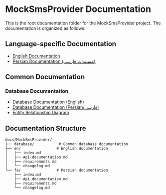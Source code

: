 # MockSmsProvider Documentation

This is the root documentation folder for the MockSmsProvider project. The documentation is organized as follows:

## Language-specific Documentation

- [English Documentation](en/index.md)
- [Persian Documentation (مستندات فارسی)](fa/index.md)

## Common Documentation

### Database Documentation

- [Database Documentation (English)](database/README.md)
- [Database Documentation (Persian/فارسی)](database/README.fa.md)
- [Entity Relationship Diagram](database/erd.drawio.svg)

## Documentation Structure

```
docs/MockSmsProvider/
├── database/           # Common database documentation
├── en/                # English documentation
│   ├── index.md
│   ├── Api-documentation.md
│   ├── requirements.md
│   └── changelog.md
└── fa/                # Persian documentation
    ├── index.md
    ├── Api-documentation.md
    ├── requirements.md
    └── changelog.md
```
